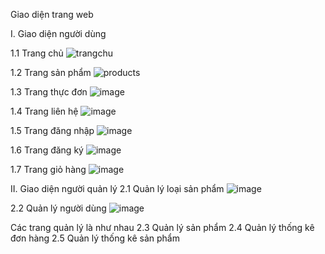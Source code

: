 Giao diện trang web

I. Giao diện người dùng

1.1 Trang chủ
![trangchu](https://github.com/user-attachments/assets/df77389d-cf2f-48b6-aab9-115a4fd9aaac)


1.2 Trang sản phẩm
![products](https://github.com/user-attachments/assets/f0827757-cd2d-45de-b453-ab7076281daa)


1.3 Trang thực đơn
![image](https://github.com/user-attachments/assets/0b10586c-fc59-4ce2-96c6-207876484552)


1.4 Trang liên hệ
![image](https://github.com/user-attachments/assets/52bedaa3-e3a7-4030-99eb-36270b3e30a9)


1.5 Trang đăng nhập
![image](https://github.com/user-attachments/assets/106dec8c-6365-4b03-9bfe-235625dd6e65)


1.6 Trang đăng ký
![image](https://github.com/user-attachments/assets/6d93d4ae-b8d0-468c-8a2f-94d54334e52c)


1.7 Trang giỏ hàng
![image](https://github.com/user-attachments/assets/143b6375-b265-45cf-984f-5cfe954dd5fc)



II. Giao diện người quản lý
2.1 Quản lý loại sản phẩm
![image](https://github.com/user-attachments/assets/53711d9c-cfc2-4603-8590-aaeb7737ec52)


2.2 Quản lý người dùng
![image](https://github.com/user-attachments/assets/8702825a-0e3f-4bd0-8202-b6a496a00e34)


Các trang quản lý là như nhau
2.3 Quản lý sản phẩm
2.4 Quản lý thống kê đơn hàng
2.5 Quản lý thống kê sản phẩm
